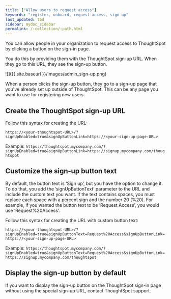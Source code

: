 ```yaml
---
title: ["Allow users to request access"]
keywords: "register, onboard, request access, sign up"
last_updated: tbd
sidebar: mydoc_sidebar
permalink: /:collection/:path.html
---
```

You can allow people in your organization to request access to ThoughtSpot by clicking a button on the sign-in page.

You do this by providing them with the ThoughtSpot sign-up URL. When they go to this URL, they see the sign-up button.

![]({{ site.baseurl }}/images/admin_sign-up.png)

When a person clicks the sign-up button, they go to a sign-up page that you've already set up outside of ThoughtSpot. This can be any page you want to use for registering new users.

## Create the ThoughtSpot sign-up URL

Follow this syntax for creating the URL:

```https://<your-thoughtspot-URL>/?signUpEnabled=true&signUpButtonLink=https://<your-sign-up-page-URL> ```

Example: `https://thoughtspot.mycompany.com/?signUpEnabled=true&signUpButtonLink=https://signup.mycompany.com/thoughtspot`

## Customize the sign-up button text

By default, the button text is ‘Sign up’, but you have the option to change it. To do that, you add the ’signUpButtonText’ parameter to the URL and include the custom text you want. If the text contains spaces, you must replace each space with a percent sign and the number 20 (%20). For example, if you wanted the button text to be ‘Request Access’, you would use ‘Request%20Access’.

Follow this syntax for creating the URL with custom button text:

```https://<your-thoughtspot-URL>/?signUpEnabled=true&signUpButtonText=Request%20Access&signUpButtonLink=https://<your-sign-up-page-URL> ```

Example: `https://thoughtspot.mycompany.com/?signUpEnabled=true&signUpButtonText=Request%20Access&signUpButtonLink=https://signup.mycompany.com/thoughtspot`

## Display the sign-up button by default

If you want to display the sign-up button on the ThoughtSpot sign-in page without using the special sign-up URL, contact ThoughtSpot support.
